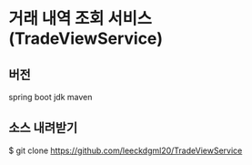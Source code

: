 # 거래 내역 조회 서비스 (TradeViewService)

## 버전
spring boot
jdk
maven

## 소스 내려받기
$ git clone https://github.com/leeckdgml20/TradeViewService
